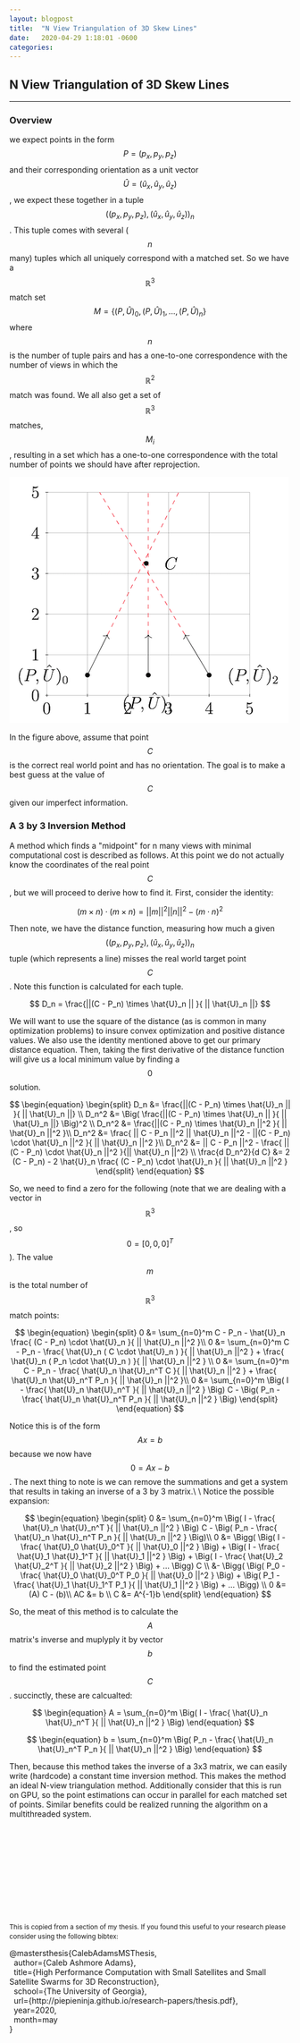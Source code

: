 ```yaml
---
layout: blogpost
title:  "N View Triangulation of 3D Skew Lines"
date:   2020-04-29 1:18:01 -0600
categories:
---
```


<h2>N View Triangulation of 3D Skew Lines</h2>

---

### Overview

we expect points in the form $$P = (p_x, p_y, p_z)$$
and their corresponding orientation as a unit vector $$\hat{U} = (\hat{u}_x, \hat{u}_y, \hat{u}_z)$$,
we expect these together in a tuple $$ ((p_x, p_y, p_z), (\hat{u}_x, \hat{u}_y, \hat{u}_z))_n $$.
This tuple comes with several ($$n$$ many) tuples which all uniquely correspond with a matched set.
So we have a $$\mathbb{R}^{3}$$ match set $$M = \{ (P, \hat{U})_0, (P, \hat{U})_1, ... , (P, \hat{U})_n \}$$
where $$n$$ is the number of tuple pairs and has a one-to-one correspondence with
the number of views in which the $$\mathbb{R}^{2}$$ match was found.
We all also get a set of $$\mathbb{R}^{3}$$ matches,
$$M_i$$,
resulting in a set which has a one-to-one correspondence with the total number
of points we should have after reprojection.

![N_view_diagram](/img/blog/nview.png)

In the figure above, assume that point $$C$$ is the correct real world point and
has no orientation. The goal is to make a best guess at the value of $$C$$ given our
imperfect information.

### A 3 by 3 Inversion Method

A method which finds a "midpoint" for n many views with minimal computational cost is described as follows. At this point <it>we do not actually know the coordinates</it> of the real point $$C$$, but we will proceed to derive how to find it. First, consider the identity:

$$
  (m \times n) \cdot (m \times n) = || m ||^2  || n ||^2 - (m \cdot n)^2
$$


Then note, we have the distance function, measuring how much a given
$$((p_x, p_y, p_z), (\hat{u}_x, \hat{u}_y, \hat{u}_z))_n$$ tuple (which represents
a line) misses the real world target point $$C$$. Note this function is calculated for each tuple.

$$
D_n = \frac{||(C - P_n) \times \hat{U}_n || }{ || \hat{U}_n ||}
$$



We will want to use the square of the distance (as is common in many optimization
problems) to insure convex optimization and positive distance values. We also use
the identity mentioned above to get our primary distance equation. Then, taking
the first derivative of the distance function will give us a local minimum value by finding a $$0$$ solution.

$$
\begin{equation}
  \begin{split}
    D_n &= \frac{||(C - P_n) \times \hat{U}_n || }{ || \hat{U}_n ||} \\
    D_n^2 &= \Big( \frac{||(C - P_n) \times \hat{U}_n || }{ || \hat{U}_n ||} \Big)^2 \\
    D_n^2 &= \frac{||(C - P_n) \times \hat{U}_n ||^2  }{ || \hat{U}_n ||^2 }\\
    D_n^2 &= \frac{ || C - P_n ||^2   || \hat{U}_n ||^2 - ||(C - P_n) \cdot \hat{U}_n ||^2 }{ || \hat{U}_n ||^2 }\\
    D_n^2 &= || C - P_n ||^2  - \frac{ ||(C - P_n) \cdot \hat{U}_n ||^2 }{|| \hat{U}_n ||^2} \\
    \frac{d D_n^2}{d C} &= 2 (C - P_n) - 2 \hat{U}_n  \frac{ (C - P_n) \cdot \hat{U}_n }{ || \hat{U}_n ||^2 }
  \end{split}
\end{equation}
$$

So, we need to find a zero for the following (note that we are dealing with a
vector in $$\mathbb{R}^{3}$$, so $$0 = [0 , 0, 0]^T$$). The value $$m$$ is the total number
of $$\mathbb{R}^{3}$$ match points:

$$
\begin{equation}
  \begin{split}
    0 &= \sum_{n=0}^m C - P_n - \hat{U}_n \frac{ (C - P_n) \cdot \hat{U}_n }{ || \hat{U}_n ||^2 }\\
    0 &= \sum_{n=0}^m C - P_n - \frac{ \hat{U}_n ( C \cdot \hat{U}_n ) }{ || \hat{U}_n ||^2 } + \frac{ \hat{U}_n ( P_n \cdot \hat{U}_n ) }{ || \hat{U}_n ||^2 } \\
    0 &= \sum_{n=0}^m C - P_n - \frac{ \hat{U}_n \hat{U}_n^T C }{ || \hat{U}_n ||^2 } + \frac{ \hat{U}_n \hat{U}_n^T P_n }{ || \hat{U}_n ||^2 }\\
    0 &= \sum_{n=0}^m \Big( I -  \frac{ \hat{U}_n \hat{U}_n^T }{ || \hat{U}_n ||^2 }  \Big) C - \Big( P_n - \frac{ \hat{U}_n \hat{U}_n^T P_n }{ || \hat{U}_n ||^2 } \Big)
  \end{split}
\end{equation}
$$

Notice this is of the form $$Ax = b$$ because we now have $$0 = Ax - b$$. The next
thing to note is we can remove the summations and get a system that results in
taking an inverse of a 3 by 3 matrix.\\
\\
Notice the possible expansion:

$$
\begin{equation}
  \begin{split}
    0 &= \sum_{n=0}^m \Big( I -  \frac{ \hat{U}_n \hat{U}_n^T }{ || \hat{U}_n ||^2 }  \Big) C - \Big( P_n - \frac{ \hat{U}_n \hat{U}_n^T P_n }{ || \hat{U}_n ||^2 } \Big)\\
    0 &= \Bigg( \Big( I -  \frac{ \hat{U}_0 \hat{U}_0^T }{ || \hat{U}_0 ||^2 }  \Big) + \Big( I -  \frac{ \hat{U}_1 \hat{U}_1^T }{ || \hat{U}_1 ||^2 } \Big) + \Big( I -  \frac{ \hat{U}_2 \hat{U}_2^T }{ || \hat{U}_2 ||^2 } \Big) + ...  \Bigg) C \\
    &- \Bigg( \Big( P_0 - \frac{ \hat{U}_0 \hat{U}_0^T P_0 }{ || \hat{U}_0 ||^2 } \Big) + \Big( P_1 - \frac{ \hat{U}_1 \hat{U}_1^T P_1 }{ || \hat{U}_1 ||^2 } \Big) + ... \Bigg) \\
    0 &= (A) C - (b)\\
    AC &= b \\
    C &= A^{-1}b
  \end{split}
\end{equation}
$$

So, the meat of this method is to calculate the $$A$$ matrix's inverse and muplyply
it by vector $$b$$ to find the estimated point $$C$$. succinctly, these are calcualted:

$$
\begin{equation}
  A = \sum_{n=0}^m \Big( I -  \frac{ \hat{U}_n \hat{U}_n^T }{ || \hat{U}_n ||^2 } \Big)
\end{equation}
$$

$$
\begin{equation}
  b = \sum_{n=0}^m \Big( P_n - \frac{ \hat{U}_n \hat{U}_n^T P_n }{ || \hat{U}_n ||^2 } \Big)
\end{equation}
$$

Then, because this method takes the inverse of a 3x3 matrix, we can easily write (hardcode) a constant time inversion method. This makes the method an ideal N-view triangulation method. Additionally consider that this is run on GPU, so the point estimations can occur in parallel for each matched set of points. Similar benefits could be realized running the algorithm on a multithreaded system.



<br><br><br><br><br><br><br><br><br><br>
<small>This is copied from a section of my thesis. If you found this useful to your research please consider using the following bibtex:</small>

<p class="bibtex">
  @mastersthesis{CalebAdamsMSThesis, <br>
    &nbsp; author={Caleb Ashmore Adams}, <br>
    &nbsp; title={High Performance Computation with Small Satellites and Small Satellite Swarms for 3D Reconstruction}, <br>
    &nbsp; school={The University of Georgia}, <br>
    &nbsp; url={http://piepieninja.github.io/research-papers/thesis.pdf},<br>
    &nbsp; year=2020, <br>
    &nbsp; month=may <br>
  }
</p>

<br><br><br><br>

